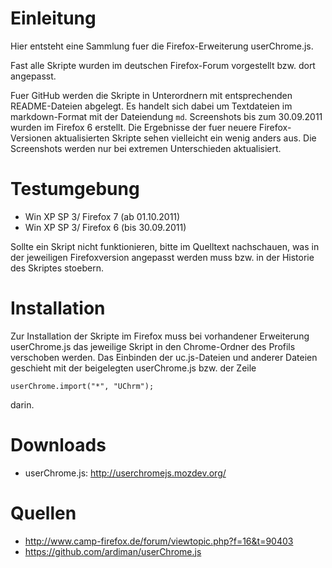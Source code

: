 # Einleitung
Hier entsteht eine Sammlung fuer die Firefox-Erweiterung userChrome.js. 

Fast alle Skripte wurden im deutschen Firefox-Forum vorgestellt bzw. dort angepasst.

Fuer GitHub werden die Skripte in Unterordnern mit entsprechenden README-Dateien abgelegt. Es handelt sich dabei um 
Textdateien im markdown-Format mit der Dateiendung `md`. Screenshots bis zum 30.09.2011 wurden im Firefox 6 erstellt. 
Die Ergebnisse der fuer neuere Firefox-Versionen aktualisierten Skripte sehen vielleicht ein wenig anders aus. Die Screenshots 
werden nur bei extremen Unterschieden aktualisiert. 

# Testumgebung
- Win XP SP 3/ Firefox 7 (ab 01.10.2011)
- Win XP SP 3/ Firefox 6 (bis 30.09.2011)

Sollte ein Skript nicht funktionieren, bitte im Quelltext nachschauen, was in der jeweiligen Firefoxversion angepasst 
werden muss bzw. in der Historie des Skriptes stoebern.

# Installation
Zur Installation der Skripte im Firefox muss bei vorhandener Erweiterung userChrome.js das jeweilige Skript in den Chrome-Ordner des Profils verschoben werden.
Das Einbinden der uc.js-Dateien und anderer Dateien geschieht mit der beigelegten userChrome.js bzw. der Zeile

    userChrome.import("*", "UChrm");

darin.

# Downloads
- userChrome.js: http://userchromejs.mozdev.org/


# Quellen
- http://www.camp-firefox.de/forum/viewtopic.php?f=16&t=90403
- https://github.com/ardiman/userChrome.js
